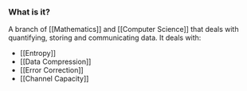 ### What is it?
A branch of [[Mathematics]] and [[Computer Science]] that deals with quantifying, storing and communicating data. It deals with:
- [[Entropy]]
- [[Data Compression]]
- [[Error Correction]]
- [[Channel Capacity]]
